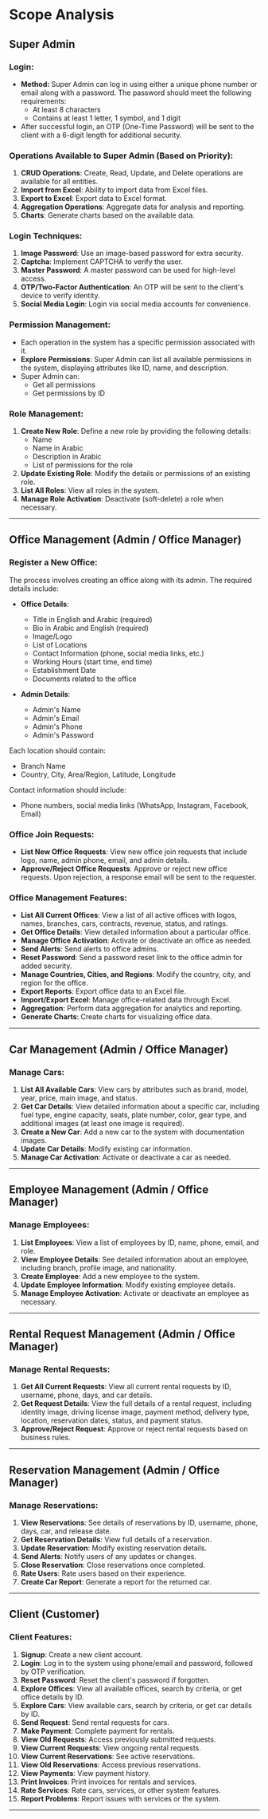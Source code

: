 # Scope Analysis

## Super Admin

### Login:

- **Method:** Super Admin can log in using either a unique phone number or email along with a password. The password should meet the following requirements:
  - At least 8 characters
  - Contains at least 1 letter, 1 symbol, and 1 digit
- After successful login, an OTP (One-Time Password) will be sent to the client with a 6-digit length for additional security.

### Operations Available to Super Admin (Based on Priority):

1. **CRUD Operations**: Create, Read, Update, and Delete operations are available for all entities.
2. **Import from Excel**: Ability to import data from Excel files.
3. **Export to Excel**: Export data to Excel format.
4. **Aggregation Operations**: Aggregate data for analysis and reporting.
5. **Charts**: Generate charts based on the available data.

### Login Techniques:

1. **Image Password**: Use an image-based password for extra security.
2. **Captcha**: Implement CAPTCHA to verify the user.
3. **Master Password**: A master password can be used for high-level access.
4. **OTP/Two-Factor Authentication**: An OTP will be sent to the client's device to verify identity.
5. **Social Media Login**: Login via social media accounts for convenience.

### Permission Management:

- Each operation in the system has a specific permission associated with it.
- **Explore Permissions**: Super Admin can list all available permissions in the system, displaying attributes like ID, name, and description.
- Super Admin can:
  - Get all permissions
  - Get permissions by ID

### Role Management:

1. **Create New Role**: Define a new role by providing the following details:
   - Name
   - Name in Arabic
   - Description in Arabic
   - List of permissions for the role
2. **Update Existing Role**: Modify the details or permissions of an existing role.
3. **List All Roles**: View all roles in the system.
4. **Manage Role Activation**: Deactivate (soft-delete) a role when necessary.

---

## Office Management (Admin / Office Manager)

### Register a New Office:

The process involves creating an office along with its admin. The required details include:

- **Office Details**:

  - Title in English and Arabic (required)
  - Bio in Arabic and English (required)
  - Image/Logo
  - List of Locations
  - Contact Information (phone, social media links, etc.)
  - Working Hours (start time, end time)
  - Establishment Date
  - Documents related to the office

- **Admin Details**:
  - Admin's Name
  - Admin's Email
  - Admin's Phone
  - Admin's Password

Each location should contain:

- Branch Name
- Country, City, Area/Region, Latitude, Longitude

Contact information should include:

- Phone numbers, social media links (WhatsApp, Instagram, Facebook, Email)

### Office Join Requests:

- **List New Office Requests**: View new office join requests that include logo, name, admin phone, email, and admin details.
- **Approve/Reject Office Requests**: Approve or reject new office requests. Upon rejection, a response email will be sent to the requester.

### Office Management Features:

- **List All Current Offices**: View a list of all active offices with logos, names, branches, cars, contracts, revenue, status, and ratings.
- **Get Office Details**: View detailed information about a particular office.
- **Manage Office Activation**: Activate or deactivate an office as needed.
- **Send Alerts**: Send alerts to office admins.
- **Reset Password**: Send a password reset link to the office admin for added security.
- **Manage Countries, Cities, and Regions**: Modify the country, city, and region for the office.
- **Export Reports**: Export office data to an Excel file.
- **Import/Export Excel**: Manage office-related data through Excel.
- **Aggregation**: Perform data aggregation for analytics and reporting.
- **Generate Charts**: Create charts for visualizing office data.

---

## Car Management (Admin / Office Manager)

### Manage Cars:

1. **List All Available Cars**: View cars by attributes such as brand, model, year, price, main image, and status.
2. **Get Car Details**: View detailed information about a specific car, including fuel type, engine capacity, seats, plate number, color, gear type, and additional images (at least one image is required).
3. **Create a New Car**: Add a new car to the system with documentation images.
4. **Update Car Details**: Modify existing car information.
5. **Manage Car Activation**: Activate or deactivate a car as needed.

---

## Employee Management (Admin / Office Manager)

### Manage Employees:

1. **List Employees**: View a list of employees by ID, name, phone, email, and role.
2. **View Employee Details**: See detailed information about an employee, including branch, profile image, and nationality.
3. **Create Employee**: Add a new employee to the system.
4. **Update Employee Information**: Modify existing employee details.
5. **Manage Employee Activation**: Activate or deactivate an employee as necessary.

---

## Rental Request Management (Admin / Office Manager)

### Manage Rental Requests:

1. **Get All Current Requests**: View all current rental requests by ID, username, phone, days, and car details.
2. **Get Request Details**: View the full details of a rental request, including identity image, driving license image, payment method, delivery type, location, reservation dates, status, and payment status.
3. **Approve/Reject Request**: Approve or reject rental requests based on business rules.

---

## Reservation Management (Admin / Office Manager)

### Manage Reservations:

1. **View Reservations**: See details of reservations by ID, username, phone, days, car, and release date.
2. **Get Reservation Details**: View full details of a reservation.
3. **Update Reservation**: Modify existing reservation details.
4. **Send Alerts**: Notify users of any updates or changes.
5. **Close Reservation**: Close reservations once completed.
6. **Rate Users**: Rate users based on their experience.
7. **Create Car Report**: Generate a report for the returned car.

---

## Client (Customer)

### Client Features:

1. **Signup**: Create a new client account.
2. **Login**: Log in to the system using phone/email and password, followed by OTP verification.
3. **Reset Password**: Reset the client's password if forgotten.
4. **Explore Offices**: View all available offices, search by criteria, or get office details by ID.
5. **Explore Cars**: View available cars, search by criteria, or get car details by ID.
6. **Send Request**: Send rental requests for cars.
7. **Make Payment**: Complete payment for rentals.
8. **View Old Requests**: Access previously submitted requests.
9. **View Current Requests**: View ongoing rental requests.
10. **View Current Reservations**: See active reservations.
11. **View Old Reservations**: Access previous reservations.
12. **View Payments**: View payment history.
13. **Print Invoices**: Print invoices for rentals and services.
14. **Rate Services**: Rate cars, services, or other system features.
15. **Report Problems**: Report issues with services or the system.

---
